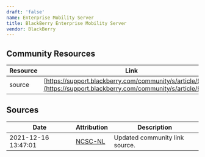 ```yaml
---
draft: 'false'
name: Enterprise Mobility Server
title: BlackBerry Enterprise Mobility Server
vendor: BlackBerry
---
```



## Community Resources
| Resource | Link |
| --- | --- |
| source | [https://support.blackberry.com/community/s/article/90708](https://support.blackberry.com/community/s/article/90708) |


## Sources
| Date | Attribution | Description |
| --- | --- | --- |
| 2021-12-16 13:47:01 | [NCSC-NL](https://github.com/NCSC-NL/log4shell/blob/main/software/README.md) | Updated community link source.  |
